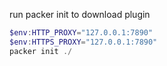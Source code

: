run packer init to download plugin
```powershell
$env:HTTP_PROXY="127.0.0.1:7890" 
$env:HTTPS_PROXY="127.0.0.1:7890"
packer init ./
```